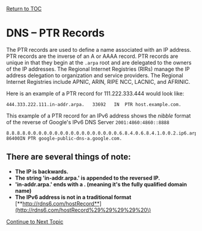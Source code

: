 <a href="https://github.com/CyberTrainingUSAF/08-Network-Programming/blob/master/00-Table-of-Contents.md" > Return to TOC </a>

# DNS – PTR Records

The PTR records are used to define a name associated with an IP address. PTR records are the inverse of an A or AAAA record. PTR records are unique in that they begin at the `.arpa` root and are delegated to the owners of the IP addresses. The Regional Internet Registries \(RIRs\) manage the IP address delegation to organization and service providers. The Regional Internet Registries include APNIC, ARIN, RIPE NCC, LACNIC, and AFRINIC.

Here is an example of a PTR record for 111.222.333.444 would look like:

```text
444.333.222.111.in-addr.arpa.   33692   IN  PTR host.example.com.
```

This example of a PTR record for an IPv6 address shows the _nibble_ format of the reverse of Google's IPv6 DNS Server `2001:4860:4860::8888`

```text
8.8.8.8.0.0.0.0.0.0.0.0.0.0.0.0.0.0.0.0.0.6.8.4.0.6.8.4.1.0.0.2.ip6.arpa. 86400IN PTR google-public-dns-a.google.com.
```

## There are several things of note:

* **The IP is backwards.**
* **The string 'in-addr.arpa.' is appended to the reversed IP.**
* **'in-addr.arpa.' ends with a . \(meaning it's the fully qualified domain name\)**
* **The IPv6 address is not in a traditional format**  [**http://rdns6.com/hostRecord**](http://rdns6.com/hostRecord%29%29%29%29%20\)

<a href="https://github.com/CyberTrainingUSAF/08-Network-Programming/blob/master/07-osi-layer-7/dns-cname.md" > Continue to Next Topic </a>
